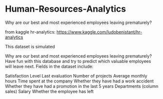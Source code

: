 # Human-Resources-Analytics
Why are our best and most experienced employees leaving prematurely?

from kaggle hr-analytics: https://www.kaggle.com/ludobenistant/hr-analytics

This dataset is simulated

Why are our best and most experienced employees leaving prematurely? Have fun with this database and try to predict which valuable employees will leave next. Fields in the dataset include:

Satisfaction Level
Last evaluation
Number of projects
Average monthly hours
Time spent at the company
Whether they have had a work accident
Whether they have had a promotion in the last 5 years
Departments (column sales)
Salary
Whether the employee has left
